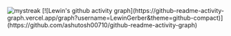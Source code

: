 <img src="https://github-readme-streak-stats.herokuapp.com/?user=LewinGerber&theme=github-compact" alt="mystreak" />
[![Lewin's github activity graph](https://github-readme-activity-graph.vercel.app/graph?username=LewinGerber&theme=github-compact)](https://github.com/ashutosh00710/github-readme-activity-graph)
